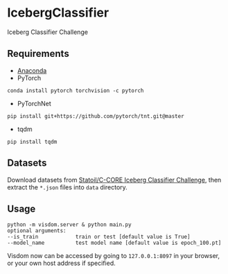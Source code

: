 # IcebergClassifier
Iceberg Classifier Challenge

## Requirements
* [Anaconda](https://www.anaconda.com/download/)
* PyTorch
```
conda install pytorch torchvision -c pytorch
```
* PyTorchNet
```
pip install git+https://github.com/pytorch/tnt.git@master
```
* tqdm
```
pip install tqdm
```

## Datasets
Download datasets from [Statoil/C-CORE Iceberg Classifier Challenge](https://www.kaggle.com/c/statoil-iceberg-classifier-challenge/data),
then extract the `*.json` files into `data` directory.


## Usage
```
python -m visdom.server & python main.py
optional arguments:
--is_train            train or test [default value is True]
--model_name          test model name [default value is epoch_100.pt]
```
Visdom now can be accessed by going to `127.0.0.1:8097` in your browser, or your own host address if specified.